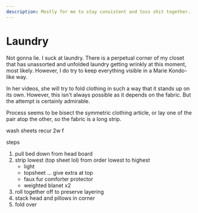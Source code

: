 ```yaml
---
description: Mostly for me to stay consistent and toss shit together.
---
```


# Laundry

Not gonna lie. I suck at laundry. There is a perpetual corner of my closet that has unassorted and unfolded laundry getting wrinkly at this moment, most likely. However, I do try to keep everything visible in a Marie Kondo-like way. 

In her videos, she will try to fold clothing in such a way that it stands up on its own. However, this isn't always possible as it depends on the fabric. But the attempt is certainly admirable. 

Process seems to be bisect the symmetric clothing article, or lay one of the pair atop the other, so the fabric is a long strip. 

wash sheets recur 2w f

steps 

1. pull bed down from head board 
2. strip lowest \(top sheet lol\) from order lowest to highest 
   * light
   * topsheet ... give extra at top
   * faux fur comforter protector 
   * weighted blanet x2
3. roll together off to preserve layering
4. stack head and pillows in corner 
5. fold over






